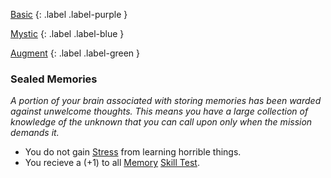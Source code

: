
[Basic](Game/Advancement-List?Basic=true)
{: .label .label-purple }

[Mystic](Game/Mystic)
{: .label .label-blue }

[Augment](Game/Advancement-List?Augment=true)
{: .label .label-green }
### Sealed Memories
*A portion of your brain associated with storing memories has been warded against unwelcome thoughts. This means you have a large collection of knowledge of the unknown that you can call upon only when the mission demands it.*
* You do not gain [Stress](Game/Stress) from learning horrible things.
* You recieve a (+1) to all [Memory](Game/Core/Intelligence#Memory) [Skill Test](Game/Core/Terminology#Skill%20Test).

